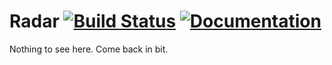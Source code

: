 Radar [![Build Status](http://radar.run:8000/api/badges/chinmaygarde/radar/status.svg)](http://radar.run:8000/chinmaygarde/radar) [![Documentation](https://img.shields.io/badge/documentation-latest-green.svg)](http://radar.run)
=================

Nothing to see here. Come back in bit.
